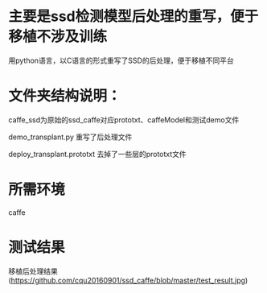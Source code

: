# 主要是ssd检测模型后处理的重写，便于移植不涉及训练


用python语言，以C语言的形式重写了SSD的后处理，便于移植不同平台


# 文件夹结构说明：

  caffe_ssd为原始的ssd_caffe对应prototxt、caffeModel和测试demo文件
  
  demo_transplant.py 重写了后处理文件
  
  deploy_transplant.prototxt 去掉了一些层的prototxt文件
  

# 所需环境
caffe

# 测试结果
移植后处理结果
(https://github.com/cqu20160901/ssd_caffe/blob/master/test_result.jpg)
